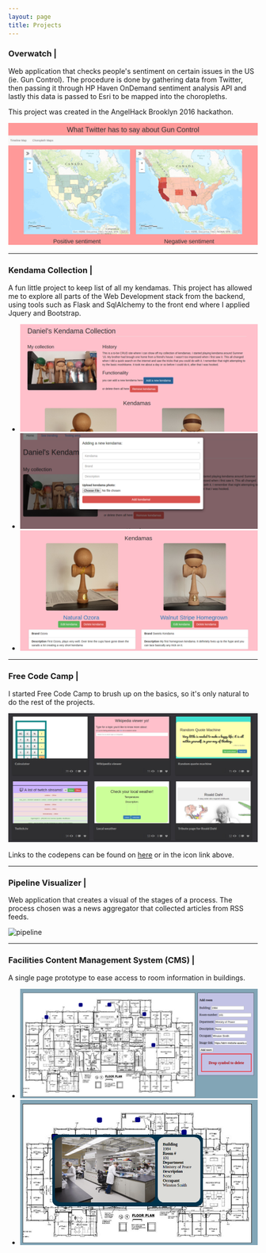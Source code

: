 ```yaml
---
layout: page
title: Projects 
---
```


### Overwatch | <a href="https://github.com/danielcodes/overwatch" target="_blank"> <i class="fa fa-github" ></i> </a>		

Web application that checks people's sentiment on certain issues in the US (ie. Gun Control). The procedure is done by gathering data from Twitter, then passing it through HP Haven OnDemand sentiment analysis API and lastly this data is passed to Esri to be mapped into the choropleths.

This project was created in the AngelHack Brooklyn 2016 hackathon.

![overwatch](/public/img/choropleths.png)

<hr>

### Kendama Collection | <a href="https://github.com/danielcodes/kendama-collection" target="_blank"> <i class="fa fa-github" ></i> </a>		

A fun little project to keep list of all my kendamas. This project has allowed me to explore all parts of the Web Development stack from the backend, using tools such as Flask and SqlAlchemy to the front end where I applied Jquery and Bootstrap.

<ul class="bxslider">
	<li><img src="/public/img/kendama/collection.png" alt=""></li>
	<li><img src="/public/img/kendama/kendama_modal.png" alt=""></li>
	<li><img src="/public/img/kendama/kendamas.png" alt=""></li>
</ul>

<hr>

### Free Code Camp | <a href="http://codepen.io/danielcodes/pens/popular/" target="_blank"> <i class="fa fa-codepen" ></i> </a>		

I started Free Code Camp to brush up on the basics, so it's only natural to do the rest of the projects.

![codepens](/public/img/fcc/codepen.png)

Links to the codepens can be found on [here](http://codepen.io/danielcodes/pens/popular/) or in the icon link above.

<hr>

### Pipeline Visualizer | <a href="https://bitbucket.org/danielcodes/pipeline_monitor" target="_blank"> <i class="fa fa-bitbucket" ></i> </a>		

Web application that creates a visual of the stages of a process. The process chosen was a news aggregator that collected articles from RSS feeds.

![pipeline](https://bytebucket.org/danielcodes/pipeline_monitor/raw/7b185fc18abff50a276a07169292979ccd4f70e5/site/docs/img/pipeline.png)

<hr>

### Facilities Content Management System (CMS) | <a href="https://github.com/danielcodes/facility-CMS" target="_blank"> <i class="fa fa-github-alt" ></i> </a>	

A single page prototype to ease access to room information in buildings.

<ul class="bxslider">
	<li><img src="/public/img/facilities/dots.png" alt=""></li>
	<li><img src="/public/img/facilities/dots_info.png" alt=""></li>
</ul>

